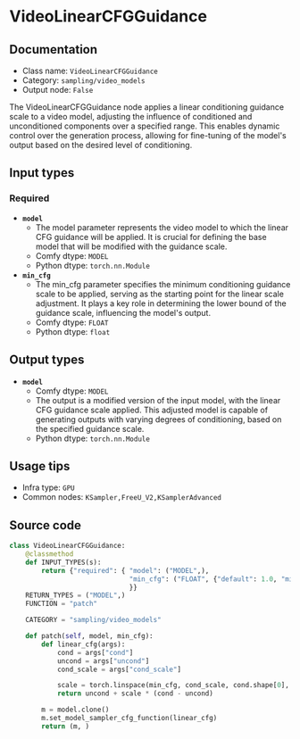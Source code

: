 # VideoLinearCFGGuidance
## Documentation
- Class name: `VideoLinearCFGGuidance`
- Category: `sampling/video_models`
- Output node: `False`

The VideoLinearCFGGuidance node applies a linear conditioning guidance scale to a video model, adjusting the influence of conditioned and unconditioned components over a specified range. This enables dynamic control over the generation process, allowing for fine-tuning of the model's output based on the desired level of conditioning.
## Input types
### Required
- **`model`**
    - The model parameter represents the video model to which the linear CFG guidance will be applied. It is crucial for defining the base model that will be modified with the guidance scale.
    - Comfy dtype: `MODEL`
    - Python dtype: `torch.nn.Module`
- **`min_cfg`**
    - The min_cfg parameter specifies the minimum conditioning guidance scale to be applied, serving as the starting point for the linear scale adjustment. It plays a key role in determining the lower bound of the guidance scale, influencing the model's output.
    - Comfy dtype: `FLOAT`
    - Python dtype: `float`
## Output types
- **`model`**
    - Comfy dtype: `MODEL`
    - The output is a modified version of the input model, with the linear CFG guidance scale applied. This adjusted model is capable of generating outputs with varying degrees of conditioning, based on the specified guidance scale.
    - Python dtype: `torch.nn.Module`
## Usage tips
- Infra type: `GPU`
- Common nodes: `KSampler,FreeU_V2,KSamplerAdvanced`


## Source code
```python
class VideoLinearCFGGuidance:
    @classmethod
    def INPUT_TYPES(s):
        return {"required": { "model": ("MODEL",),
                              "min_cfg": ("FLOAT", {"default": 1.0, "min": 0.0, "max": 100.0, "step":0.5, "round": 0.01}),
                              }}
    RETURN_TYPES = ("MODEL",)
    FUNCTION = "patch"

    CATEGORY = "sampling/video_models"

    def patch(self, model, min_cfg):
        def linear_cfg(args):
            cond = args["cond"]
            uncond = args["uncond"]
            cond_scale = args["cond_scale"]

            scale = torch.linspace(min_cfg, cond_scale, cond.shape[0], device=cond.device).reshape((cond.shape[0], 1, 1, 1))
            return uncond + scale * (cond - uncond)

        m = model.clone()
        m.set_model_sampler_cfg_function(linear_cfg)
        return (m, )

```

